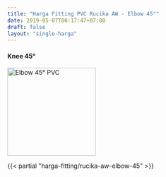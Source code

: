 ```yaml
---
title: "Harga Fitting PVC Rucika AW - Elbow 45°"
date: 2019-05-07T00:17:47+07:00
draft: false
layout: "single-harga"
---
```


#### Knee 45°

<img src="../img/fitting-pvc/elbow-45-aw.png" alt="Elbow 45° PVC" width="200" />

{{< partial "harga-fitting/rucika-aw-elbow-45" >}}